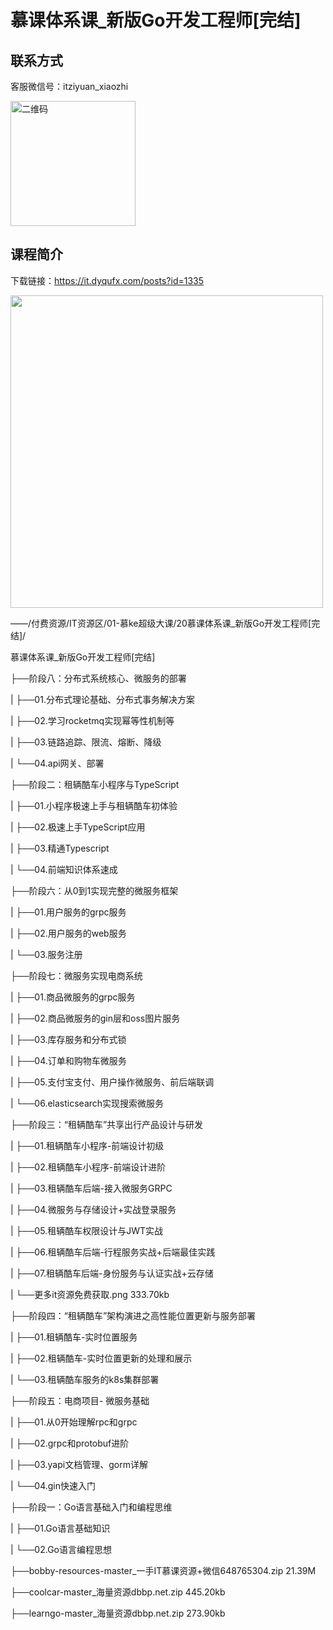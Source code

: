 # 慕课体系课_新版Go开发工程师[完结]

## 联系方式

客服微信号：itziyuan_xiaozhi

<img src="https://ziyuanyun.oss-cn-guangzhou.aliyuncs.com/common/20240614073449/666b82192834a.jpg" width="200" height="200" alt="二维码">

## 课程简介

下载链接：https://it.dyqufx.com/posts?id=1335

<img src="https://ziyuanyun.oss-cn-guangzhou.aliyuncs.com/yun/20240515153706/66446622ddd72.jpg" width="500" alt="">

  ——/付费资源/IT资源区/01-慕ke超级大课/20慕课体系课_新版Go开发工程师[完结]/

 慕课体系课_新版Go开发工程师[完结]





 ├──阶段八：分布式系统核心、微服务的部署

 | ├──01.分布式理论基础、分布式事务解决方案

 | ├──02.学习rocketmq实现幂等性机制等

 | ├──03.链路追踪、限流、熔断、降级

 | └──04.api网关、部署

 ├──阶段二：租辆酷车小程序与TypeScript

 | ├──01.小程序极速上手与租辆酷车初体验

 | ├──02.极速上手TypeScript应用

 | ├──03.精通Typescript

 | └──04.前端知识体系速成

 ├──阶段六：从0到1实现完整的微服务框架

 | ├──01.用户服务的grpc服务

 | ├──02.用户服务的web服务

 | └──03.服务注册

 ├──阶段七：微服务实现电商系统

 | ├──01.商品微服务的grpc服务

 | ├──02.商品微服务的gin层和oss图片服务

 | ├──03.库存服务和分布式锁

 | ├──04.订单和购物车微服务

 | ├──05.支付宝支付、用户操作微服务、前后端联调

 | └──06.elasticsearch实现搜索微服务

 ├──阶段三：“租辆酷车”共享出行产品设计与研发

 | ├──01.租辆酷车小程序-前端设计初级

 | ├──02.租辆酷车小程序-前端设计进阶

 | ├──03.租辆酷车后端-接入微服务GRPC

 | ├──04.微服务与存储设计+实战登录服务

 | ├──05.租辆酷车权限设计与JWT实战

 | ├──06.租辆酷车后端-行程服务实战+后端最佳实践

 | ├──07.租辆酷车后端-身份服务与认证实战+云存储

 | └──更多it资源免费获取.png 333.70kb

 ├──阶段四：“租辆酷车”架构演进之高性能位置更新与服务部署

 | ├──01.租辆酷车-实时位置服务

 | ├──02.租辆酷车-实时位置更新的处理和展示

 | └──03.租辆酷车服务的k8s集群部署

 ├──阶段五：电商项目- 微服务基础

 | ├──01.从0开始理解rpc和grpc

 | ├──02.grpc和protobuf进阶

 | ├──03.yapi文档管理、gorm详解

 | └──04.gin快速入门

 ├──阶段一：Go语言基础入门和编程思维

 | ├──01.Go语言基础知识

 | └──02.Go语言编程思想

 ├──bobby-resources-master_一手IT慕课资源+微信648765304.zip 21.39M

 ├──coolcar-master_海量资源dbbp.net.zip 445.20kb

 ├──learngo-master_海量资源dbbp.net.zip 273.90kb

  